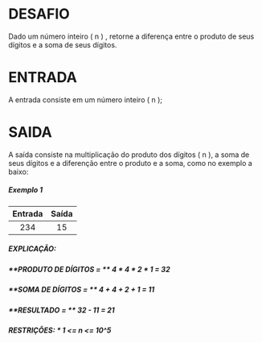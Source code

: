 # **DESAFIO**

Dado um número inteiro ( n ) , retorne a diferença entre o produto de seus dígitos e a soma de seus dígitos.

# **ENTRADA**

A entrada consiste em um número inteiro ( n );

# **SAIDA**

A saída consiste na multiplicação do produto dos dígitos ( n ), a soma de seus dígitos e a diferenção entre o produto e a soma, como no exemplo a baixo: 

##### **Exemplo 1**

Entrada | Saída
:-------:|:------:
  234   |   15

##### **EXPLICAÇÃO:**

##### **PRODUTO DE DÍGITOS = ** 4 * 4 * 2 * 1 = 32
##### **SOMA DE DÍGITOS = ** 4 + 4 + 2 + 1 = 11
##### **RESULTADO = ** 32 - 11 = 21
##### **RESTRIÇÕES:** * 1 <= n <= 10^5 